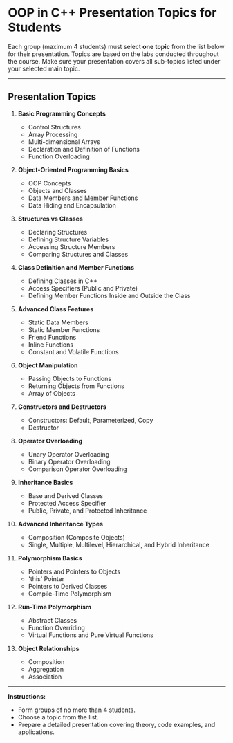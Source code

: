 # OOP in C++ Presentation Topics for Students

Each group (maximum 4 students) must select **one topic** from the list below for their presentation. Topics are based on the labs conducted throughout the course. Make sure your presentation covers all sub-topics listed under your selected main topic.

---

## Presentation Topics

1. **Basic Programming Concepts**

   * Control Structures
   * Array Processing
   * Multi-dimensional Arrays
   * Declaration and Definition of Functions
   * Function Overloading

2. **Object-Oriented Programming Basics**

   * OOP Concepts
   * Objects and Classes
   * Data Members and Member Functions
   * Data Hiding and Encapsulation

3. **Structures vs Classes**

   * Declaring Structures
   * Defining Structure Variables
   * Accessing Structure Members
   * Comparing Structures and Classes

4. **Class Definition and Member Functions**

   * Defining Classes in C++
   * Access Specifiers (Public and Private)
   * Defining Member Functions Inside and Outside the Class

5. **Advanced Class Features**

   * Static Data Members
   * Static Member Functions
   * Friend Functions
   * Inline Functions
   * Constant and Volatile Functions

6. **Object Manipulation**

   * Passing Objects to Functions
   * Returning Objects from Functions
   * Array of Objects

7. **Constructors and Destructors**

   * Constructors: Default, Parameterized, Copy
   * Destructor

8. **Operator Overloading**

   * Unary Operator Overloading
   * Binary Operator Overloading
   * Comparison Operator Overloading

9. **Inheritance Basics**

   * Base and Derived Classes
   * Protected Access Specifier
   * Public, Private, and Protected Inheritance

10. **Advanced Inheritance Types**

    * Composition (Composite Objects)
    * Single, Multiple, Multilevel, Hierarchical, and Hybrid Inheritance

11. **Polymorphism Basics**

    * Pointers and Pointers to Objects
    * 'this' Pointer
    * Pointers to Derived Classes
    * Compile-Time Polymorphism

12. **Run-Time Polymorphism**

    * Abstract Classes
    * Function Overriding
    * Virtual Functions and Pure Virtual Functions

13. **Object Relationships**

    * Composition
    * Aggregation
    * Association

---

**Instructions:**

* Form groups of no more than 4 students.
* Choose a topic from the list.
* Prepare a detailed presentation covering theory, code examples, and applications.

